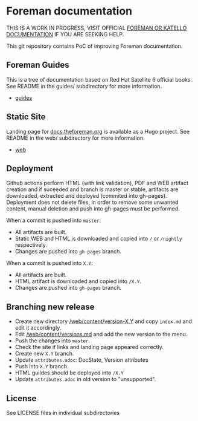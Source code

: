 # Foreman documentation

THIS IS A WORK IN PROGRESS, VISIT OFFICIAL [FOREMAN OR KATELLO DOCUMENTATION](https://theforeman.org/documentation.html) IF YOU ARE SEEKING HELP.

This git repository contains PoC of improving Foreman documentation.

## Foreman Guides

This is a tree of documentation based on Red Hat Satellite 6 official books.
See README in the guides/ subdirectory for more information.

* [guides](guides/README.md)

## Static Site

Landing page for [docs.theforeman.org](https://docs.theforeman.org) is available as a Hugo project.
See README in the web/ subdirectory for more information.

* [web](web/README.md)

## Deployment

Github actions perform HTML (with link validation), PDF and WEB artifact creation and if suceeded and branch is master or stable, artifacts are downloaded, extracted and deployed (commited into gh-pages). Deployment does not delete files, in order to remove some unwanted content, manual deletion and push into gh-pages must be performed.

When a commit is pushed into `master`:

* All artifacts are built.
* Static WEB and HTML is downloaded and copied into `/` or `/nightly` respectively.
* Changes are pushed into `gh-pages` branch.

When a commit is pushed into `X.Y`:

* All artifacts are built.
* HTML artifact is downloaded and copied into `/X.Y`.
* Changes are pushed into `gh-pages` branch.

## Branching new release

* Create new directory [/web/content/version-X.Y](https://github.com/theforeman/foreman-documentation/tree/master/web/content/version-2.3) and copy `index.md` and edit it accordingly.
* Edit [/web/content/versions.md](https://github.com/theforeman/foreman-documentation/blob/master/web/content/versions.md) and add the new version to the menu.
* Push the changes into `master`.
* Check the site if links and landing page appeared correctly.
* Create new `X.Y` branch.
* Update `attributes.adoc`: DocState, Version attributes
* Push into `X.Y` branch.
* HTML guildes should be deployed into `/X.Y`
* Update `attributes.adoc` in old version to "unsupported".

## License

See LICENSE files in individual subdirectories
